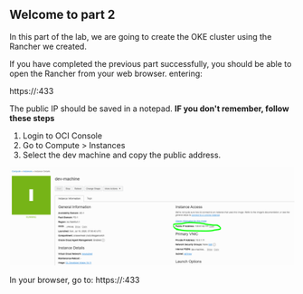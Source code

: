 ## Welcome to part 2 ##

In this part of the lab,
we are going to create the OKE cluster using the Rancher we created.

If you have completed the previous part successfully, you should be able to open 
the Rancher from your web browser. entering: 

https://<public-ip>:433
  
The public IP should be saved in a notepad.
**IF you don't remember, follow these steps**
1. Login to OCI Console
2. Go to Compute > Instances
3. Select the dev machine and copy the public address. 

![image](https://github.com/deton57/oke-labs/blob/master/oke-rancher/screenshots/public-ip.PNG)


In your browser, go to: 
https://<public-ip>:433
  
